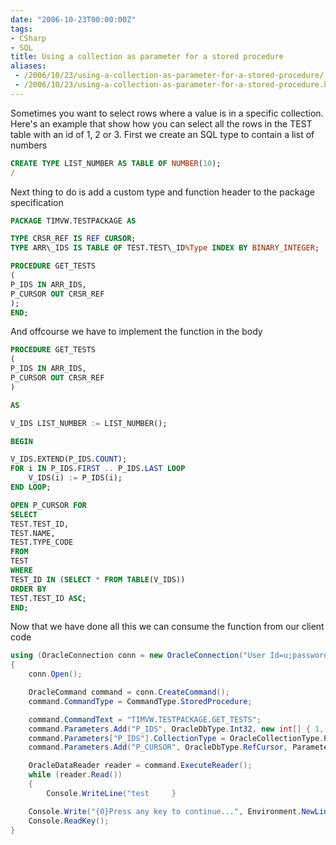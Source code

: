 ```yaml
---
date: "2006-10-23T00:00:00Z"
tags:
- CSharp
- SQL
title: Using a collection as parameter for a stored procedure
aliases:
 - /2006/10/23/using-a-collection-as-parameter-for-a-stored-procedure/
 - /2006/10/23/using-a-collection-as-parameter-for-a-stored-procedure.html
---
```

Sometimes you want to select rows where a value is in a specific collection. Here's an example that show how you can select all the rows in the TEST table with an id of 1, 2 or 3. First we create an SQL type to contain a list of numbers

```sql
CREATE TYPE LIST_NUMBER AS TABLE OF NUMBER(10);
/
```

Next thing to do is add a custom type and function header to the package specification

```sql
PACKAGE TIMVW.TESTPACKAGE AS

TYPE CRSR_REF IS REF CURSOR;
TYPE ARR\_IDS IS TABLE OF TEST.TEST\_ID%Type INDEX BY BINARY_INTEGER;

PROCEDURE GET_TESTS
(
P_IDS IN ARR_IDS,
P_CURSOR OUT CRSR_REF
);
END;
```

And offcourse we have to implement the function in the body

```sql
PROCEDURE GET_TESTS
(
P_IDS IN ARR_IDS,
P_CURSOR OUT CRSR_REF
)

AS

V_IDS LIST_NUMBER := LIST_NUMBER();

BEGIN

V_IDS.EXTEND(P_IDS.COUNT);
FOR i IN P_IDS.FIRST .. P_IDS.LAST LOOP
	V_IDS(i) := P_IDS(i);
END LOOP;

OPEN P_CURSOR FOR
SELECT
TEST.TEST_ID,
TEST.NAME,
TEST.TYPE_CODE
FROM
TEST
WHERE
TEST_ID IN (SELECT * FROM TABLE(V_IDS))
ORDER BY
TEST.TEST_ID ASC;
END;
```

Now that we have done all this we can consume the function from our client code

```csharp
using (OracleConnection conn = new OracleConnection("User Id=u;password=p;Data Source=ORCL"))
{
	conn.Open();

	OracleCommand command = conn.CreateCommand();
	command.CommandType = CommandType.StoredProcedure;

	command.CommandText = "TIMVW.TESTPACKAGE.GET_TESTS";
	command.Parameters.Add("P_IDS", OracleDbType.Int32, new int[] { 1, 2, 3 }, ParameterDirection.Input);
	command.Parameters["P_IDS"].CollectionType = OracleCollectionType.PLSQLAssociativeArray;
	command.Parameters.Add("P_CURSOR", OracleDbType.RefCursor, ParameterDirection.Output);

	OracleDataReader reader = command.ExecuteReader();
	while (reader.Read())
	{
		Console.WriteLine("test 	}

	Console.Write("{0}Press any key to continue...", Environment.NewLine);
	Console.ReadKey();
}
```
